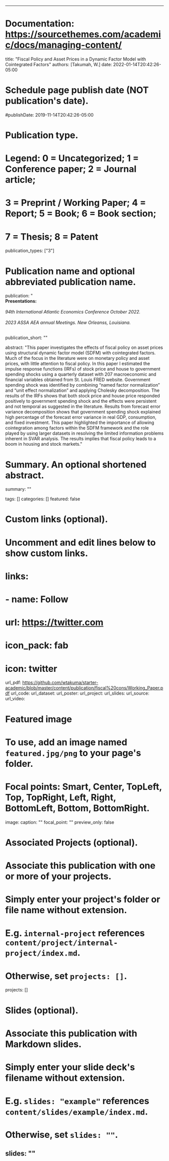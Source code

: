 
---
# Documentation: https://sourcethemes.com/academic/docs/managing-content/

title: "Fiscal Policy and Asset Prices in a Dynamic
Factor Model with Cointegrated Factors"
authors: [Takumah, W.]
date: 2022-01-14T20:42:26-05:00

# Schedule page publish date (NOT publication's date).
#publishDate: 2019-11-14T20:42:26-05:00

# Publication type.
# Legend: 0 = Uncategorized; 1 = Conference paper; 2 = Journal article;
# 3 = Preprint / Working Paper; 4 = Report; 5 = Book; 6 = Book section;
# 7 = Thesis; 8 = Patent
publication_types: ["3"]

# Publication name and optional abbreviated publication name.
publication: "<br />
**Presentations:**<br />
<br />
*94th International Atlantic Economics Conference October 2022.*<br />
<br />
*2023 ASSA AEA annual Meetings. New Orleanss, Louisiana.*<br />
<br />


publication_short: ""

abstract: "This paper investigates the effects of fiscal policy on asset prices using structural dynamic
factor model (SDFM) with cointegrated factors. Much of the focus in the literature were on
monetary policy and asset prices, with little attention to fiscal policy. In this paper I estimated
the impulse response functions (IRFs) of stock price and house to government spending shocks
using a quarterly dataset with 207 macroeconomic and financial variables obtained from St.
Louis FRED website. Government spending shock was identified by combining “named factor
normalization” and “unit effect normalization” and applying Cholesky decomposition. The
results of the IRFs shows that both stock price and house price responded positively to government
spending shock and the effects were persistent and not temporal as suggested in the
literature. Results from forecast error variance decomposition shows that government spending
shock explained high percentage of the forecast error variance in real GDP, consumption,
and fixed investment. This paper highlighted the importance of allowing cointegration among
factors within the SDFM framework and the role played by using larger datasets in resolving
the limited information problems inherent in SVAR analysis. The results implies that fiscal
policy leads to a boom in housing and stock markets."

# Summary. An optional shortened abstract.
summary: ""

tags: []
categories: []
featured: false

# Custom links (optional).
#   Uncomment and edit lines below to show custom links.
# links:
# - name: Follow
#   url: https://twitter.com
#   icon_pack: fab
#   icon: twitter

url_pdf: https://github.com/wtakuma/starter-academic/blob/master/content/publication/fiscal%20cons/Working_Paper.pdf
url_code:
url_dataset:
url_poster:
url_project:
url_slides:
url_source:
url_video:

# Featured image
# To use, add an image named `featured.jpg/png` to your page's folder. 
# Focal points: Smart, Center, TopLeft, Top, TopRight, Left, Right, BottomLeft, Bottom, BottomRight.
image:
  caption: ""
  focal_point: ""
  preview_only: false

# Associated Projects (optional).
#   Associate this publication with one or more of your projects.
#   Simply enter your project's folder or file name without extension.
#   E.g. `internal-project` references `content/project/internal-project/index.md`.
#   Otherwise, set `projects: []`.
projects: []

# Slides (optional).
#   Associate this publication with Markdown slides.
#   Simply enter your slide deck's filename without extension.
#   E.g. `slides: "example"` references `content/slides/example/index.md`.
#   Otherwise, set `slides: ""`.
slides: ""
---
